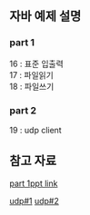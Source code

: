 ## 자바 예제 설명

### part 1
16 : 표준 입출력  
17 : 파일읽기  
18 : 파일쓰기  

### part 2
19 : udp client


## 참고 자료  

[part 1ppt link ]()

[udp#1](https://www.baeldung.com/udp-in-java)
[udp#2](https://coding-factory.tistory.com/271)




